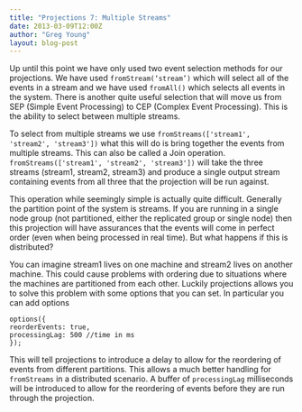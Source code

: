 ```yaml
---
title: "Projections 7: Multiple Streams"
date: 2013-03-09T12:00Z
author: "Greg Young"
layout: blog-post
---
```


Up until this point we have only used two event selection methods for our projections. We have used `fromStream(‘stream’)` which will select all of the events in a stream and we have used `fromAll()` which selects all events in the system. There is another quite useful selection that will move us from SEP (Simple Event Processing) to CEP (Complex Event Processing). This is the ability to select between multiple streams.

To select from multiple streams we use `fromStreams(['stream1', 'stream2', 'stream3'])` what this will do is bring together the events from multiple streams. This can also be called a Join operation. `fromStreams(['stream1', 'stream2', 'stream3'])` will take the three streams (stream1, stream2, stream3) and produce a single output stream containing events from all three that the projection will be run against.

This operation while seemingly simple is actually quite difficult. Generally the partition point of the system is streams. If you are running in a single node group (not partitioned, either the replicated group or single node) then this projection will have assurances that the events will come in perfect order (even when being processed in real time). But what happens if this is distributed?

You can imagine stream1 lives on one machine and stream2 lives on another machine. This could cause problems with ordering due to situations where the machines are partitioned from each other. Luckily projections allows you to solve this problem with some options that you can set. In particular you can add options

```
options({
reorderEvents: true,
processingLag: 500 //time in ms
});
```

This will tell projections to introduce a delay to allow for the reordering of events from different partitions. This allows a much better handling for `fromStreams` in a distributed scenario. A buffer of `processingLag` milliseconds will be introduced to allow for the reordering of events before they are run through the projection.